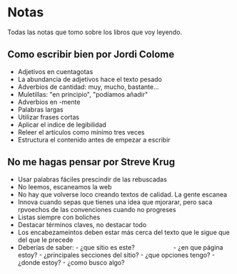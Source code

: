 # Notas

Todas las notas que tomo sobre los libros que voy leyendo.

## Como escribir bien por Jordi Colome

- Adjetivos en cuentagotas
- La abundancia de adjetivos hace el texto pesado
- Adverbios de cantidad: muy, mucho, bastante...
- Muletillas: "en principio", "podíamos añadir"
- Adverbios en -mente
- Palabras largas
- Utilizar frases cortas
- Aplicar el indice de legibilidad
- Releer el artículos como mínimo tres veces
- Estructura el contenido antes de empezar a escribir


## No me hagas pensar por Streve Krug

- Usar palabras fáciles prescindir de las rebuscadas
- No leemos, escaneamos la web
- No hay que volverse loco creando textos de calidad. La gente escanea
- Innova cuando sepas que tienes una idea que mjorarar, pero saca rpvoechos de las convenciones cuando no progreses
- Listas siempre con boliches
- Destacar términos claves, no destacar todo
- Los encabezameintos deben estar más cerca del texto que le sigue que del que le precede
- Deberías de saber:  - ¿que sitio es este?
                      - ¿en que página estoy?
                      - ¿principales secciones del sitio?
                      - ¿que opciones tengo?
                      - ¿donde estoy?
                      - ¿como busco algo?

